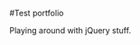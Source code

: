 #Test portfolio

Playing around with jQuery stuff.

<!---
User Stories

Basic functionality using Javascript and jQuery:

    “I’d like to see screenshots of a few of your portfolio projects in a slideshow,” (this page shows an example).
    http://stackoverflow.com/questions/12068734/jquery-simple-image-slideshow-tutorial

    “I want to see your projects organized like cards, that rearrange as I resize my browser window.”
        “I also want to be able to filter through your portfolio projects using buttons that say things like, ‘HTML & CSS’, ‘Javascript & jQuery’ etc., that make only corresponding projects visible,” (like this page).
        http://isotope.metafizzy.co/

Bonus functionality using Javascript and jQuery:

    “I should be able to reveal your navigation by clicking on a button, and also be able to hide your navigation by pushing that button again or by pressing an ‘X’ button,” (like this page).

    “If your portfolio is one page, I want your navigation links to take me there by scrolling down the page smoothly, instead of the page suddenly clicking down to an anchor tag,” (like this page when you click “Read more”).

    “I want to see more about your project by clicking on its image, but without leaving the current page. A modal window should appear on top of your page with details about the project I clicked on,” (like this page when you click on “Show”).
    http://www.jacklmoore.com/notes/jquery-modal-tutorial/
--->
